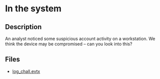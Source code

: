 # In the system

## Description

An analyst noticed some suspicious account activity on a workstation. We think the device may be compromised – can you look into this?

## Files

* [log_chall.evtx](files/log_chall.evtx)

